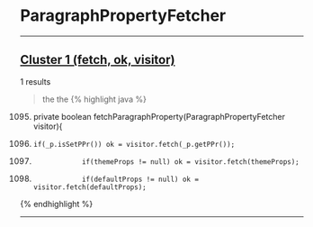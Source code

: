 # ParagraphPropertyFetcher

***

## [Cluster 1 (fetch, ok, visitor)](./1)
1 results
> the the 
{% highlight java %}
1095. private boolean fetchParagraphProperty(ParagraphPropertyFetcher visitor){
1098.     if(_p.isSetPPr()) ok = visitor.fetch(_p.getPPr());
1109.                 if(themeProps != null) ok = visitor.fetch(themeProps);
1115.                 if(defaultProps != null) ok = visitor.fetch(defaultProps);
{% endhighlight %}

***

